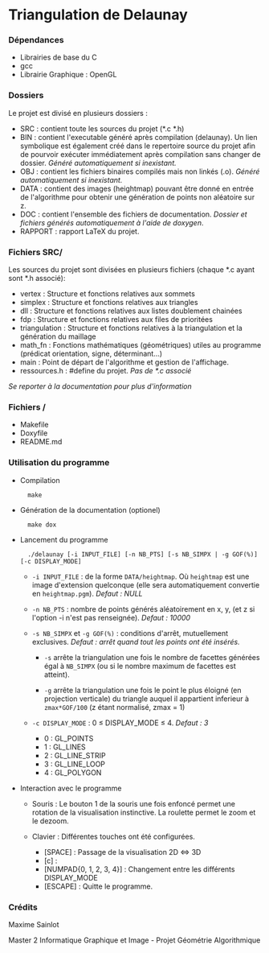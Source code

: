 Triangulation de Delaunay
=========================

### Dépendances ###

 * Librairies de base du C
 * gcc
 * Librairie Graphique : OpenGL

### Dossiers ###

Le projet est divisé en plusieurs dossiers :

* SRC : contient toute les sources du projet (*.c *.h)
* BIN : contient l'executable généré après compilation (delaunay). Un lien symbolique est également créé dans le repertoire source du projet afin de pourvoir exécuter immédiatement après compilation sans changer de dossier. _Généré automatiquement si inexistant._ 
* OBJ : contient les fichiers binaires compilés mais non linkés (.o). _Généré automatiquement si inexistant._ 
* DATA : contient des images (heightmap) pouvant être donné en entrée de l'algorithme pour obtenir une génération de points non aléatoire sur z. 
* DOC : contient l'ensemble des fichiers de documentation. _Dossier et fichiers générés automatiquement à l'aide de doxygen_.
* RAPPORT : rapport LaTeX du projet.

### Fichiers SRC/ ###

Les sources du projet sont divisées en plusieurs fichiers (chaque *.c ayant sont *.h associé):

* vertex : Structure et fonctions relatives aux sommets
* simplex : Structure et fonctions relatives aux triangles
* dll : Structure et fonctions relatives aux listes doublement chainées
* fdp : Structure et fonctions relatives aux files de prioritées
* triangulation : Structure et fonctions relatives à la triangulation et la génération du maillage
* math_fn : Fonctions mathématiques (géométriques) utiles au programme (prédicat orientation, signe, déterminant…)
* main : Point de départ de l'algorithme et gestion de l'affichage.
* ressources.h : #define du projet. _Pas de *.c associé_

_Se reporter à la documentation pour plus d'information_

### Fichiers / ###

* Makefile
* Doxyfile
* README.md


### Utilisation du programme ###

* Compilation 

        make

* Génération de la documentation (optionel)

        make dox

* Lancement du programme

        ./delaunay [-i INPUT_FILE] [-n NB_PTS] [-s NB_SIMPX | -g GOF(%)] [-c DISPLAY_MODE]


    * `-i INPUT_FILE` : de la forme `DATA/heightmap`. Où `heightmap` est une image d'extension quelconque (elle sera automatiquement convertie en `heightmap.pgm`). _Defaut : NULL_


    * `-n NB_PTS` : nombre de points générés aléatoirement en x, y, (et z si l'option -i n'est pas renseignée). _Defaut : 10000_ 


    * `-s NB_SIMPX` et `-g GOF(%)` : conditions d'arrêt, mutuellement exclusives. _Defaut : arrêt quand tout les points ont été insérés._

        * `-s` arrête la triangulation une fois le nombre de facettes générées égal à `NB_SIMPX` (ou si le nombre maximum de facettes est atteint). 

        * `-g` arrête la triangulation une fois le point le plus éloigné (en projection verticale) du triangle auquel il appartient inferieur à `zmax*GOF/100` (z étant normalisé, zmax = 1)


    * `-c DISPLAY_MODE` : 0 ≤ DISPLAY_MODE ≤ 4. _Defaut : 3_

        * 0 : GL_POINTS
        * 1 : GL_LINES
        * 2 : GL_LINE_STRIP
        * 3 : GL_LINE_LOOP
        * 4 : GL_POLYGON

* Interaction avec le programme

    * Souris : Le bouton 1 de la souris une fois enfoncé permet une rotation de la visualisation instinctive. La roulette permet le zoom et le dezoom. 

    * Clavier : Différentes touches ont été configurées.

        * [SPACE] : Passage de la visualisation 2D <=> 3D
        * [c] : 
        * [NUMPAD{0, 1, 2, 3, 4}] : Changement entre les différents DISPLAY_MODE
        * [ESCAPE] : Quitte le programme.





### Crédits ###

Maxime Sainlot

Master 2 Informatique Graphique et Image - Projet Géométrie Algorithmique
